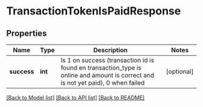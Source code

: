 # TransactionTokenIsPaidResponse

## Properties
Name | Type | Description | Notes
------------ | ------------- | ------------- | -------------
**success** | **int** | Is 1 on success (transaction id is found en transaction_type is online and amount is correct and is not yet paid), 0 when failed | [optional] 

[[Back to Model list]](../README.md#documentation-for-models) [[Back to API list]](../README.md#documentation-for-api-endpoints) [[Back to README]](../README.md)



